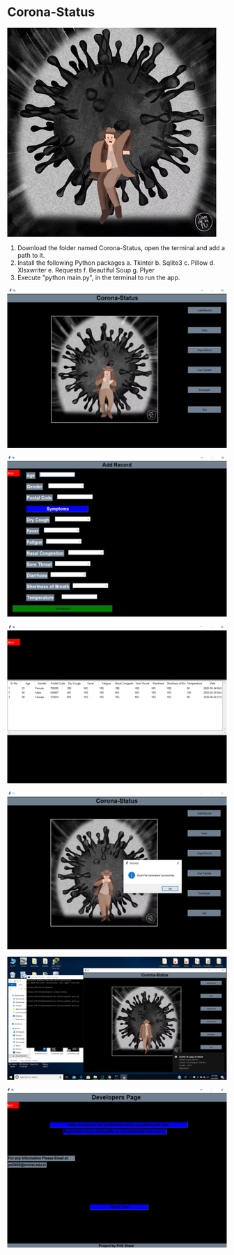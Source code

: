 # Corona-Status

![](Corona-Status/3.gif)

1. Download the folder named Corona-Status, open the terminal and add a path to it.
2. Install the following Python packages
a. Tkinter
b. Sqlite3
c. Pillow
d. Xlsxwriter
e. Requests
f. Beautiful Soup
g. Plyer
3. Execute "python main.py", in the terminal to run the app.

![](Corona-Status/images/1.png)

![](Corona-Status/images/2.png)

![](Corona-Status/images/3.png)

![](Corona-Status/images/4.png)

![](Corona-Status/images/5.png)

![](Corona-Status/images/6.png)







